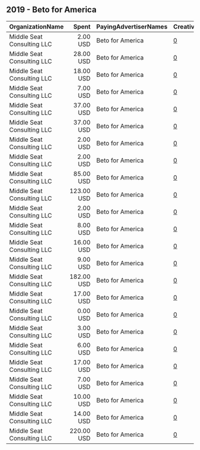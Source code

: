 ## 2019 - Beto for America 
|OrganizationName|Spent|PayingAdvertiserNames|CreativeUrls|Impressions|Genders|AgeBrackets|CountryCodes|BillingAddresses|CandidateBallotInformation|
|:---|---:|:---|:---|---:|:---|:---|:---|:---|:---|
|Middle Seat Consulting  LLC|2.00 USD|Beto for America|[0](https://www.snap.com/political-ads/asset/881797136d291a35f330928cc657ef2d4b4d19ffa45c83c8195697866231e0eb?mediaType=png)|368||18+|united states|"Po Box 21600,Washington,20009,US"||
|Middle Seat Consulting  LLC|28.00 USD|Beto for America|[0](https://www.snap.com/political-ads/asset/faf3f807b6ccc5b3594e3bdec0888465f1d5e24816a8f69847ffe9187dbad096?mediaType=png)|3,715||18+|united states|"Po Box 21600,Washington,20009,US"||
|Middle Seat Consulting  LLC|18.00 USD|Beto for America|[0](https://www.snap.com/political-ads/asset/d240e07b48bc024958819517527b225f5273f6bb2bb2e1c30d2c8e1ffb78f5e6?mediaType=png)|2,311||18+|united states|"Po Box 21600,Washington,20009,US"||
|Middle Seat Consulting  LLC|7.00 USD|Beto for America|[0](https://www.snap.com/political-ads/asset/881797136d291a35f330928cc657ef2d4b4d19ffa45c83c8195697866231e0eb?mediaType=png)|853|FEMALE|18+|united states|"Po Box 21600,Washington,20009,US"||
|Middle Seat Consulting  LLC|37.00 USD|Beto for America|[0](https://www.snap.com/political-ads/asset/d240e07b48bc024958819517527b225f5273f6bb2bb2e1c30d2c8e1ffb78f5e6?mediaType=png)|4,526||18+|united states|"Po Box 21600,Washington,20009,US"||
|Middle Seat Consulting  LLC|37.00 USD|Beto for America|[0](https://www.snap.com/political-ads/asset/74aa6de41553994144a5c4e0f6c27ae3df144ba79965f5e9d3e59e67cede36ec?mediaType=png)|4,811||18+|united states|"Po Box 21600,Washington,20009,US"||
|Middle Seat Consulting  LLC|2.00 USD|Beto for America|[0](https://www.snap.com/political-ads/asset/881797136d291a35f330928cc657ef2d4b4d19ffa45c83c8195697866231e0eb?mediaType=png)|389|MALE|18+|united states|"Po Box 21600,Washington,20009,US"||
|Middle Seat Consulting  LLC|2.00 USD|Beto for America|[0](https://www.snap.com/political-ads/asset/881797136d291a35f330928cc657ef2d4b4d19ffa45c83c8195697866231e0eb?mediaType=png)|254||18+|united states|"Po Box 21600,Washington,20009,US"||
|Middle Seat Consulting  LLC|85.00 USD|Beto for America|[0](https://www.snap.com/political-ads/asset/bc9d3e0ec5b35b7e0b0e4d50c3e6f379e14b27703d180ec7381ecc03740aae9a?mediaType=png)|10,136||35++|united states|"Po Box 21600,Washington,20009,US"||
|Middle Seat Consulting  LLC|123.00 USD|Beto for America|[0](https://www.snap.com/political-ads/asset/faf3f807b6ccc5b3594e3bdec0888465f1d5e24816a8f69847ffe9187dbad096?mediaType=png)|16,477|MALE|18+|united states|"Po Box 21600,Washington,20009,US"||
|Middle Seat Consulting  LLC|2.00 USD|Beto for America|[0](https://www.snap.com/political-ads/asset/d0fe545c08e91a98dd6ac6b16faa0ad74049af7c8841e6939488499a52b064f7?mediaType=png)|323||35++|united states|"Po Box 21600,Washington,20009,US"||
|Middle Seat Consulting  LLC|8.00 USD|Beto for America|[0](https://www.snap.com/political-ads/asset/74aa6de41553994144a5c4e0f6c27ae3df144ba79965f5e9d3e59e67cede36ec?mediaType=png)|1,037|FEMALE|18+|united states|"Po Box 21600,Washington,20009,US"||
|Middle Seat Consulting  LLC|16.00 USD|Beto for America|[0](https://www.snap.com/political-ads/asset/74aa6de41553994144a5c4e0f6c27ae3df144ba79965f5e9d3e59e67cede36ec?mediaType=png)|2,073|MALE|18+|united states|"Po Box 21600,Washington,20009,US"||
|Middle Seat Consulting  LLC|9.00 USD|Beto for America|[0](https://www.snap.com/political-ads/asset/74aa6de41553994144a5c4e0f6c27ae3df144ba79965f5e9d3e59e67cede36ec?mediaType=png)|1,145||18+|united states|"Po Box 21600,Washington,20009,US"||
|Middle Seat Consulting  LLC|182.00 USD|Beto for America|[0](https://www.snap.com/political-ads/asset/557e1dee0a6e4c6da0a0547afb5e589df8834cb05fb2d499821372e52428469e?mediaType=png)|22,338||18+|united states|"Po Box 21600,Washington,20009,US"||
|Middle Seat Consulting  LLC|17.00 USD|Beto for America|[0](https://www.snap.com/political-ads/asset/faf3f807b6ccc5b3594e3bdec0888465f1d5e24816a8f69847ffe9187dbad096?mediaType=png)|2,278||18+|united states|"Po Box 21600,Washington,20009,US"||
|Middle Seat Consulting  LLC|0.00 USD|Beto for America|[0](https://www.snap.com/political-ads/asset/881797136d291a35f330928cc657ef2d4b4d19ffa45c83c8195697866231e0eb?mediaType=png)|115||18+|united states|"Po Box 21600,Washington,20009,US"||
|Middle Seat Consulting  LLC|3.00 USD|Beto for America|[0](https://www.snap.com/political-ads/asset/63e760a8ad217e2a52017008f99769bb5e9f784816f24e99071df74b33dd5581?mediaType=png)|368||18+|united states|"Po Box 21600,Washington,20009,US"||
|Middle Seat Consulting  LLC|6.00 USD|Beto for America|[0](https://www.snap.com/political-ads/asset/74aa6de41553994144a5c4e0f6c27ae3df144ba79965f5e9d3e59e67cede36ec?mediaType=png)|886||18+|united states|"Po Box 21600,Washington,20009,US"||
|Middle Seat Consulting  LLC|17.00 USD|Beto for America|[0](https://www.snap.com/political-ads/asset/faf3f807b6ccc5b3594e3bdec0888465f1d5e24816a8f69847ffe9187dbad096?mediaType=png)|2,106||18+|united states|"Po Box 21600,Washington,20009,US"||
|Middle Seat Consulting  LLC|7.00 USD|Beto for America|[0](https://www.snap.com/political-ads/asset/63e760a8ad217e2a52017008f99769bb5e9f784816f24e99071df74b33dd5581?mediaType=png)|851||18+|united states|"Po Box 21600,Washington,20009,US"||
|Middle Seat Consulting  LLC|10.00 USD|Beto for America|[0](https://www.snap.com/political-ads/asset/557e1dee0a6e4c6da0a0547afb5e589df8834cb05fb2d499821372e52428469e?mediaType=png)|1,402||18+|united states|"Po Box 21600,Washington,20009,US"||
|Middle Seat Consulting  LLC|14.00 USD|Beto for America|[0](https://www.snap.com/political-ads/asset/6b14c61f90a9788952c546a8ed75e9509882816297566f87370df3cdf1549ce2?mediaType=png)|1,641||35++|united states|"Po Box 21600,Washington,20009,US"||
|Middle Seat Consulting  LLC|220.00 USD|Beto for America|[0](https://www.snap.com/political-ads/asset/faf3f807b6ccc5b3594e3bdec0888465f1d5e24816a8f69847ffe9187dbad096?mediaType=png)|27,511|FEMALE|18+|united states|"Po Box 21600,Washington,20009,US"||
